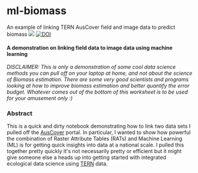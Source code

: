 # ml-biomass
An example of linking TERN AusCover field and image data to predict biomass
<img src='http://www.auscover.org.au/wp-content/themes/auscover/assets/images/logo.png'>
[![DOI](https://zenodo.org/badge/89922939.svg)](https://zenodo.org/badge/latestdoi/89922939)


#### A demonstration on linking field data to image data using machine learning
_DISCLAIMER: This is only a demonstration of some cool data science methods you can pull off on your laptop at home, and not about the science of Biomass estimation. There are some very good scientists and programs looking at how to improve biomass estimation and better quantify the error budget. Whatever comes out of the bottom of this worksheet is to be used for your amusement only :)_

### Abstract
This is a quick and dirty notebook demonstrating how to link two data sets I pulled off the [AusCover](http://auscover.org.au) portal. In particular, I wanted to show how powerful the combination of Raster Attribute Tables (RATs) and Machine Learning (ML) is for getting quick insights into data at a national scale.  I pulled this together pretty quickly it's not necessarily pretty or efficient but it might give someone else a heads up into getting started with integrated ecological data science using [TERN](http://www.tern.org.au/) data.
